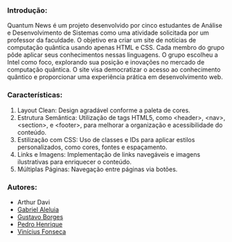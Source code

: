 ### Introdução:

<p align="left">Quantum News é um projeto desenvolvido por cinco estudantes de Análise e Desenvolvimento de Sistemas como uma atividade solicitada por um professor da faculdade. O objetivo era criar um site de notícias de computação quântica usando apenas HTML e CSS. Cada membro do grupo pôde aplicar seus conhecimentos nessas linguagens. O grupo escolheu a Intel como foco, explorando sua posição e inovações no mercado de computação quântica. O site visa democratizar o acesso ao conhecimento quântico e proporcionar uma experiência prática em desenvolvimento web.</p>

### Características:

<p align="left">
  <ol>
    <li>Layout Clean: Design agradável conforme a paleta de cores.</li>
    <li>Estrutura Semântica: Utilização de tags HTML5, como 	&lt;header&gt;, &lt;nav&gt;, &lt;section&gt;, e &lt;footer&gt;, para melhorar a organização e acessibilidade do conteúdo.</li>
    <li>Estilização com CSS: Uso de classes e IDs para aplicar estilos personalizados, como cores, fontes e espaçamento.</li>
    <li>Links e Imagens: Implementação de links navegáveis e imagens ilustrativas para enriquecer o conteúdo.</li>
    <li>Múltiplas Páginas: Navegação entre páginas via botões.</li>
  </ol>
</p>

### Autores:

<p align="left">
  <ul list-style= none;>
    <li>Arthur Davi</li>
    <li color= black;><a href="https://github.com/Gabriel-Aleluia">Gabriel Aleluia</a></li>
    <li color= black;><a href="https://github.com/Gustavo-Ribeiro-Borges">Gustavo Borges</a></li>
    <li color= black;><a href="https://github.com/PedrinTeixeira">Pedro Henrique</a></li>
    <li color= black;><a href="https://github.com/Vxnizinm">Vinícius Fonseca</a></li>
  </ul>
</p>

